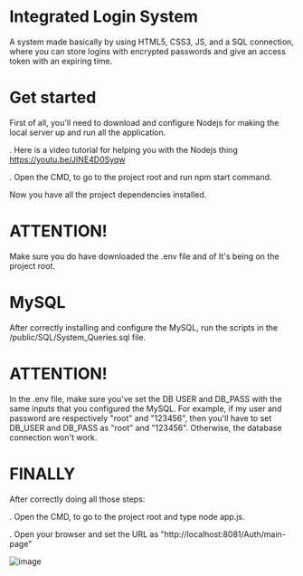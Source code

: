 # Integrated Login System


A system made basically by using HTML5, CSS3, JS, and a SQL connection, where you can store logins with encrypted passwords and give an access token with an expiring time.


# Get started

First of all, you'll need to download and configure Nodejs for making the local server up and run all the application. 

. Here is a video tutorial for helping you with the Nodejs thing https://youtu.be/JINE4D0Syqw

. Open the CMD, to go to the project root and run npm start command.

Now you have all the project dependencies installed.


# ATTENTION!

Make sure you do have downloaded the .env file and of It's being on the project root.


# MySQL

After correctly installing and configure the MySQL, run the scripts in the /public/SQL/System_Queries.sql file.

# ATTENTION!

In the .env file, make sure you've set the DB USER and DB_PASS with the same inputs that you configured the MySQL. For example, if my user and password are respectively "root" and "123456", then you'll have to set DB_USER and DB_PASS as "root" and "123456". Otherwise, the database connection won't work.


# FINALLY

After correctly doing all those steps:

. Open the CMD, to go to the project root and type node app.js.

. Open your browser and set the URL as "http://localhost:8081/Auth/main-page"




![image](https://user-images.githubusercontent.com/47398013/90531426-6e267680-e14c-11ea-9170-f82180358444.png)
